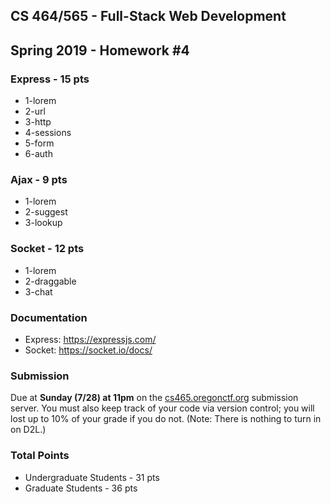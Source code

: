 ## CS 464/565 - Full-Stack Web Development
## Spring 2019 - Homework #4

### Express - 15 pts

- 1-lorem
- 2-url
- 3-http
- 4-sessions
- 5-form
- 6-auth

### Ajax - 9 pts

- 1-lorem
- 2-suggest
- 3-lookup

### Socket - 12 pts

- 1-lorem
- 2-draggable
- 3-chat

### Documentation

- Express: https://expressjs.com/
- Socket: https://socket.io/docs/

### Submission

Due at **Sunday (7/28) at 11pm** on the [cs465.oregonctf.org](http://cs465.oregonctf.org) submission server. You must also keep track of your code via version control; you will lost up to 10% of your grade if you do not. (Note: There is nothing to turn in on D2L.)

### Total Points

- Undergraduate Students - 31 pts
- Graduate Students - 36 pts
